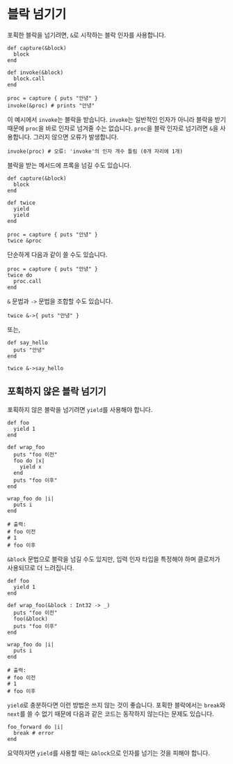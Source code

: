 # 블락 넘기기

포획한 블락을 넘기려면, `&`로 시작하는 블락 인자를 사용합니다.

```crystal
def capture(&block)
  block
end

def invoke(&block)
  block.call
end

proc = capture { puts "안녕" }
invoke(&proc) # prints "안녕"
```

이 예시에서 `invoke`는 블락을 받습니다. `invoke`는 일반적인 인자가 아니라 블락을 받기 때문에 `proc`을 바로 인자로 넘겨줄 수는 없습니다. `proc`을 블락 인자로 넘기려면 `&`을 사용합니다. 그러지 않으면 오류가 발생합니다.

```crystal
invoke(proc) # 오류: 'invoke'의 인자 개수 틀림 (0개 자리에 1개)
```

블락을 받는 메서드에 프록을 넘길 수도 있습니다.

```crystal
def capture(&block)
  block
end

def twice
  yield
  yield
end

proc = capture { puts "안녕" }
twice &proc
```

단순하게 다음과 같이 쓸 수도 있습니다.

```crystal
proc = capture { puts "안녕" }
twice do
  proc.call
end
```

`&` 문법과 `->` 문법을 조합할 수도 있습니다.

```crystal
twice &->{ puts "안녕" }
```

또는,

```crystal
def say_hello
  puts "안녕"
end

twice &->say_hello
```

## 포획하지 않은 블락 넘기기

포획하지 않은 블락을 넘기려면 `yield`를 사용해야 합니다.

```crystal
def foo
  yield 1
end

def wrap_foo
  puts "foo 이전"
  foo do |x|
    yield x
  end
  puts "foo 이후"
end

wrap_foo do |i|
  puts i
end

# 출력:
# foo 이전
# 1
# foo 이후
```

`&block` 문법으로 블락을 넘길 수도 있지만, 입력 인자 타입을 특정해야 하며 클로저가 사용되므로 더 느려집니다.

```crystal
def foo
  yield 1
end

def wrap_foo(&block : Int32 -> _)
  puts "foo 이전"
  foo(&block)
  puts "foo 이후"
end

wrap_foo do |i|
  puts i
end

# 출력:
# foo 이전
# 1
# foo 이후
```

`yield`로 충분하다면 이런 방법은 쓰지 않는 것이 좋습니다. 포획한 블락에서는 `break`와 `next`를 쓸 수 없기 때문에 다음과 같은 코드는 동작하지 않는다는 문제도 있습니다.

```crystal
foo_forward do |i|
  break # error
end
```

요약하자면 `yield`를 사용할 때는 `&block`으로 인자를 넘기는 것을 피해야 합니다.
